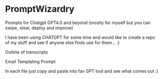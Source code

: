 # PromptWizardry
Prompts for Chatgpt GPT4.0 and beyond (mostly for myself but you can swipe, steal, deploy and improve)

I have been using CHATGPT for some time and would like to create a repo of my stuff and see if anyone else finds use for them... :)

Outline of transcripts

Email Templating Prompt


In each file just copy and paste into fav GPT tool and see what comes out :)
